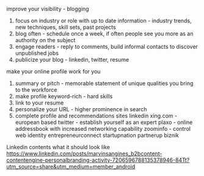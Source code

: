 improve your visibility - 
blogging
1. focus on industry or role with up to date information - industry trends, new techniques, skill sets, past projects
2. blog often - schedule once a week, if often people see you more as an authority on the subject
3. engage readers - reply to comments, build informal contacts to discover unpublished jobs
4. publicize your blog - linkedin, twitter, resume

make your online profile work for you
1. summary or pitch - memorable statement of unique qualities you bring to the workforce
2. make profile keyword-rich - hard skills
3. link to your resume 
4. personalize your URL - higher prominence in search
5. complete profile and recommendations
sites
linkedin
xing.com - european based
twitter - establish yourself as an expert
plaxo - online addressbook with increased networking capability
zoominfo - control web identity
entrepreneurconnect
startupnation
partnerup
biznik

Linkedin contents what it should look like
https://www.linkedin.com/posts/marvinsangines_b2bcontent-contentengine-personalbranding-activity-7206596788135378946-84Tt?utm_source=share&utm_medium=member_android